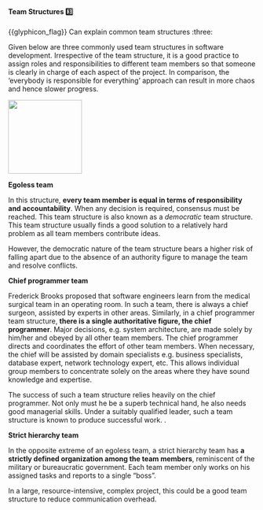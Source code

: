 <div id="title">

#### Team Structures :three:

<span id="prereqs"></span>

</div>
<span id="outcomes">{{glyphicon_flag}} Can explain common team structures :three:</span>

<div id="body">

Given below are three commonly used team structures in software development. Irrespective of the team structure, it is a good practice to assign roles and responsibilities to different team members so that someone is clearly in charge of each aspect of the project. In comparison, the ‘everybody is responsible for everything’ approach can result in more chaos and hence slower progress.

<img src="{{baseUrl}}/teamwork/teamStructures/images/diagram.png" height="150" />
<p/>

**Egoless team**

In this structure, **every team member is equal in terms of responsibility and accountability**. When any decision is required, consensus must be reached. This team structure is also known as a _democratic_ team structure.  This team structure usually finds a good solution to a relatively hard problem as all team members contribute ideas.

However, the democratic nature of the team structure bears a higher risk of falling apart due to the absence of an authority figure to manage the team and resolve conflicts.

**Chief programmer team**

Frederick Brooks proposed that software engineers learn from the medical surgical team in an operating room. In such a team, there is always a chief surgeon, assisted by experts in other areas. Similarly, in a chief programmer team structure, **there is a single authoritative figure, the chief programmer**. Major decisions, e.g. system architecture, are made solely by him/her and obeyed by all other team members. The chief programmer directs and coordinates the effort of other team members. When necessary, the chief will be assisted by domain specialists e.g. business specialists, database expert, network technology expert, etc. This allows individual group members to concentrate solely on the areas where they have sound knowledge and expertise.

The success of such a team structure relies heavily on the chief programmer. Not only must he be a superb technical hand, he also needs good managerial skills. Under a suitably qualified leader, such a team structure is known to produce successful work. .

**Strict hierarchy team**

In the opposite extreme of an egoless team, a strict hierarchy team has **a strictly defined organization among the team members**, reminiscent of the military or bureaucratic government. Each team member only works on his assigned tasks and reports to a single “boss”.

In a large, resource-intensive, complex project, this could be a good team structure to reduce communication overhead.

</div>

<div id="extras">

<include src="exercises.md" />

</div>